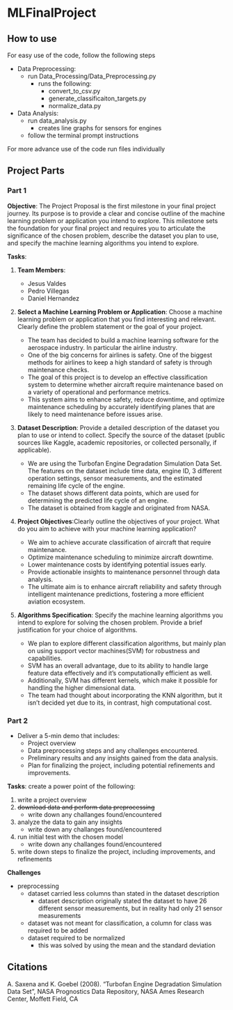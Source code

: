# MLFinalProject
## How to use
For easy use of the code, follow the following steps
- Data Preprocessing:
    - run Data_Processing/Data_Preprocessing.py
        - runs the following: 
            - convert_to_csv.py
            - generate_classificaiton_targets.py
            - normalize_data.py
- Data Analysis:
    - run data_analysis.py
        - creates line graphs for sensors for engines
    - follow the terminal prompt instructions


For more advance use of the code run files individually
## Project Parts
### Part 1
**Objective**: The Project Proposal is the first milestone in your final project journey. Its purpose is to provide a clear and concise outline of the machine learning problem or application you intend to explore. This milestone sets the foundation for your final project and requires you to articulate the significance of the chosen problem, describe the dataset you plan to use, and specify the machine learning algorithms you intend to explore.

**Tasks**:
1. **Team Members**:
    - Jesus Valdes
    - Pedro Villegas
    - Daniel Hernandez

2. **Select a Machine Learning Problem or Application**: Choose a machine learning problem or application that you find interesting and relevant. Clearly define the problem statement or the goal of your project.
    - The team has decided to build a machine learning software for the aerospace industry. In particular the airline industry.
    - One of the big concerns for airlines is safety. One of the biggest methods for airlines to keep a high standard of safety is through maintenance checks. 
    - The goal of this project is to develop an effective classification system to determine whether aircraft require maintenance based on a variety of operational and performance metrics.
    - This system aims to enhance safety, reduce downtime, and optimize maintenance scheduling by accurately identifying planes that are likely to need maintenance before issues arise.

4. **Dataset Description**: Provide a detailed description of the dataset you plan to use or intend to collect. Specify the source of the dataset (public sources like Kaggle, academic repositories, or collected personally, if applicable).
    - We are using the Turbofan Engine Degradation Simulation Data Set. The features on the dataset include time data, engine ID, 3 different operation settings, sensor measurements, and the estimated remaining life cycle of the engine.
    -	The dataset shows different data points, which are used for determining the predicted life cycle of an engine. 
    -	The dataset is obtained from kaggle and originated from NASA.

5. **Project Objectives**:Clearly outline the objectives of your project. What do you aim to achieve with your machine learning application?
    -	We aim to achieve accurate classification of aircraft that require maintenance.
    -	Optimize maintenance scheduling to minimize aircraft downtime.
    -	Lower maintenance costs by identifying potential issues early.
    -	Provide actionable insights to maintenance personnel through data analysis.
    -	The ultimate aim is to enhance aircraft reliability and safety through intelligent maintenance predictions, fostering a more efficient aviation ecosystem.

7. **Algorithms Specification**:
Specify the machine learning algorithms you intend to explore for solving the chosen problem. Provide a brief justification for your choice of algorithms.
    -	We plan to explore different classification algorithms, but mainly plan on using support vector machines(SVM) for robustness and capabilities.
    -	SVM has an overall advantage, due to its ability to handle large feature data effectively and it’s computationally efficient as well.
    -	Additionally, SVM has different kernels, which make it possible for handling the higher dimensional data. 
    -	The team had thought about incorporating the KNN  algorithm, but it isn’t decided yet due to its, in contrast, high computational cost.
  
### Part 2
- Deliver a 5-min demo that includes:
    - Project overview
    - Data preprocessing steps and any challenges encountered.
    - Preliminary results and any insights gained from the data analysis.
    - Plan for finalizing the project, including potential refinements and improvements.

**Tasks**:
create a power point of the following:
1. write a project overview
2. ~~download data and perform data preprocessing~~
    - write down any challanges found/encountered 
3. analyze the data to gain any insights
    - write down any challanges found/encountered
4. run initial test with the chosen model
    - write down any challanges found/encountered
5. write down steps to finalize the project, including improvements, and refinements

**Challenges**
- preprocessing
    - dataset carried less columns than stated in the dataset description
        - dataset description originally stated the dataset to have 26 different sensor measurements, but in reality had only 21 sensor measurements
    - dataset was not meant for classification, a column for class was required to be added
    - dataset required to be normalized
        - this was solved by using the mean and the standard deviation

## Citations
A. Saxena and K. Goebel (2008). “Turbofan Engine Degradation Simulation Data Set”, NASA Prognostics Data Repository, NASA Ames Research Center, Moffett Field, CA

